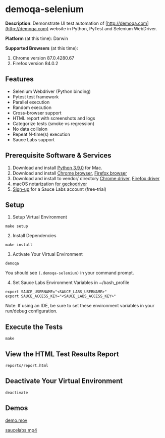 # demoqa-selenium
__Description__: Demonstrate UI test automation of [http://demoqa.com](http://demoqa.com) website in Python, PyTest and Selenium WebDriver.

__Platform__ (at this time): Darwin

__Supported Browsers__ (at this time):

1. Chrome version 87.0.4280.67
1. Firefox version 84.0.2

## Features
 * Selenium Webdriver (Python binding)
 * Pytest test framework
 * Parallel execution
 * Random execution
 * Cross-browser support
 * HTML report with screenshots and logs
 * Categorize tests (smoke vs regression)
 * No data collision
 * Repeat N-time(s) execution
 * Sauce Labs support
 
## Prerequisite Software & Services

1. Download and install [Python 3.9.0](https://www.python.org/downloads/release/python-390/) for Mac.
1. Download and install [Chrome browser](https://www.google.com/chrome), [Firefox browser](https://www.mozilla.org/en-US/firefox/)
1. Download and install to vendor/ directory [Chrome driver](https://sites.google.com/a/chromium.org/chromedriver/downloads), [Firefox driver](https://github.com/mozilla/geckodriver/releases)
1. macOS notarization [for geckodriver](https://firefox-source-docs.mozilla.org/testing/geckodriver/Notarization.html)
1. [Sign-up](https://saucelabs.com/sign-up) for a Sauce Labs account (free-trial)

## Setup

1. Setup Virtual Environment
```
make setup
```
2. Install Dependencies
```
make install
```
3. Activate Your Virtual Environment
```
demoqa
```
You should see ```(.demoqa-selenium)``` in your command prompt.

4. Set Sauce Labs Environment Variables in ~/bash_profile
```
export SAUCE_USERNAME="<SAUCE_LABS_USERNAME>"
export SAUCE_ACCESS_KEY="<SAUCE_LABS_ACCESS_KEY>"
```
Note: If using an IDE, be sure to set these environment variables in your run/debug configuration.

## Execute the Tests
```
make
```

## View the HTML Test Results Report
```
reports/report.html
```
## Deactivate Your Virtual Environment
```
deactivate
```
## Demos
[demo.mov](https://github.com/billychow68/demoqa-selenium/blob/main/demo/demo.mov)

[saucelabs.mp4](https://github.com/billychow68/demoqa-selenium/blob/main/demo/saucelabs.mp4)

